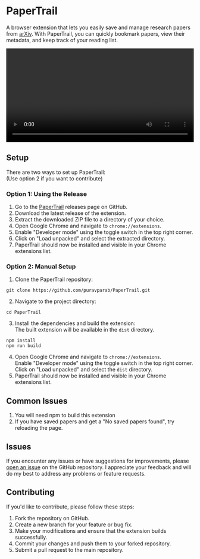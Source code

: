 # PaperTrail
A browser extension that lets you easily save and manage research papers from [arXiv](https://arxiv.org/). With PaperTrail, you can quickly bookmark papers, view their metadata, and keep track of your reading list.

<video src="https://github.com/puravparab/PaperTrail/blob/9b1e6f2e3f131b5b93bcfde3f42d00a6bb3710fe/assets/PaperTrail_Demo.mov" width="100%" height="auto" controls>
  Your browser does not support the video tag.
</video>

## Setup
There are two ways to set up PaperTrail:\
(Use option 2 if you want to contribute)

### Option 1: Using the Release
1. Go to the [PaperTrail](https://github.com/puravparab/PaperTrail/releases) releases page on GitHub.
2. Download the latest release of the extension.
3. Extract the downloaded ZIP file to a directory of your choice.
4. Open Google Chrome and navigate to `chrome://extensions`.
5. Enable "Developer mode" using the toggle switch in the top right corner.
6. Click on "Load unpacked" and select the extracted directory.
7. PaperTrail should now be installed and visible in your Chrome extensions list.

### Option 2: Manual Setup
1. Clone the PaperTrail repository:
```
git clone https://github.com/puravparab/PaperTrail.git
```
2. Navigate to the project directory:
```
cd PaperTrail
```
3. Install the dependencies and build the extension:\
The built extension will be available in the `dist` directory.
```
npm install
npm run build
```
4. Open Google Chrome and navigate to `chrome://extensions`.\
Enable "Developer mode" using the toggle switch in the top right corner.\
Click on "Load unpacked" and select the `dist` directory.
5. PaperTrail should now be installed and visible in your Chrome extensions list.

## Common Issues
1. You will need npm to build this extension
2. If you have saved papers and get a "No saved papers found", try reloading the page. 

## Issues
If you encounter any issues or have suggestions for improvements, please [open an issue](https://github.com/puravparab/PaperTrail/issues) on the GitHub repository. I appreciate your feedback and will do my best to address any problems or feature requests.

## Contributing
If you'd like to contribute, please follow these steps:

1. Fork the repository on GitHub.
2. Create a new branch for your feature or bug fix.
3. Make your modifications and ensure that the extension builds successfully.
4. Commit your changes and push them to your forked repository.
5. Submit a pull request to the main repository.